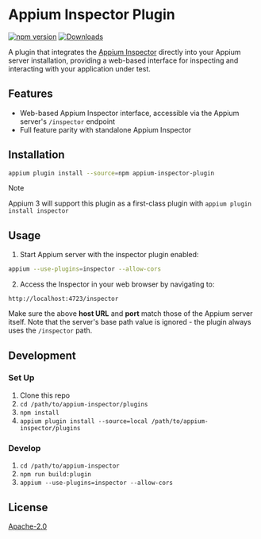 # Appium Inspector Plugin

[![npm version](http://img.shields.io/npm/v/appium-inspector-plugin.svg)](https://npmjs.org/package/appium-inspector-plugin)
[![Downloads](http://img.shields.io/npm/dm/appium-inspector-plugin.svg)](https://npmjs.org/package/appium-inspector-plugin)

A plugin that integrates the [Appium Inspector](https://github.com/appium/appium-inspector) directly into your Appium server installation, providing a web-based interface for inspecting and interacting with your application under test.

## Features

- Web-based Appium Inspector interface, accessible via the Appium server's `/inspector` endpoint
- Full feature parity with standalone Appium Inspector

## Installation

```bash
appium plugin install --source=npm appium-inspector-plugin
```

> [!Note]
> Appium 3 will support this plugin as a first-class plugin with `appium plugin install inspector`

## Usage

1. Start Appium server with the inspector plugin enabled:

```bash
appium --use-plugins=inspector --allow-cors
```

2. Access the Inspector in your web browser by navigating to:

```
http://localhost:4723/inspector
```

Make sure the above **host URL** and **port** match those of the Appium server itself.
Note that the server's base path value is ignored - the plugin always uses the `/inspector` path. 

## Development

### Set Up

1. Clone this repo
2. `cd /path/to/appium-inspector/plugins`
3. `npm install`
4. `appium plugin install --source=local /path/to/appium-inspector/plugins`

### Develop

1. `cd /path/to/appium-inspector`
2. `npm run build:plugin`
3. `appium --use-plugins=inspector --allow-cors`

## License

[Apache-2.0](https://github.com/appium/appium-inspector/blob/main/LICENSE)
